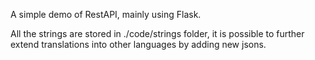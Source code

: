 A simple demo of RestAPI, mainly using Flask.

All the strings are stored in ./code/strings folder, it is possible to further extend translations into other languages by adding new jsons.
